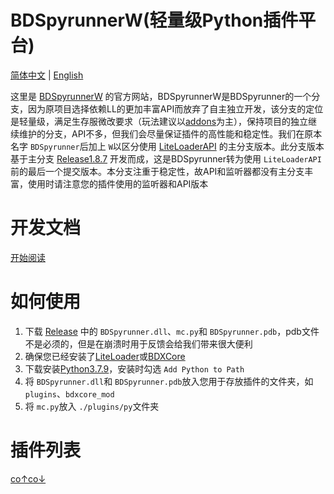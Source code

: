# BDSpyrunnerW(轻量级Python插件平台)

[简体中文](/) | [English](https://pyr.jfishing.love/en/)

这里是 [BDSpyrunnerW](https://github.com/WillowSauceR/BDSpyrunner/ "Github页面") 的官方网站，BDSpyrunnerW是BDSpyrunner的一个分支，因为原项目选择依赖LL的更加丰富API而放弃了自主独立开发，该分支的定位是轻量级，满足生存服微改要求（玩法建议以[addons](https://mcpedl.com/ "查找附加组件")为主），保持项目的独立继续维护的分支，API不多，但我们会尽量保证插件的高性能和稳定性。我们在原本名字 `BDSpyrunner`后加上 `W`以区分使用 [LiteLoaderAPI](https://github.com/LiteLDev/LiteLoaderBDS/) 的主分支版本。此分支版本基于主分支 [Release1.8.7](https://github.com/twoone-3/BDSpyrunner/tree/f7645c3e69bf505d4207f76932c28665fff576fe "Github页面") 开发而成，这是BDSpyrunner转为使用 `LiteLoaderAPI`前的最后一个提交版本。本分支注重于稳定性，故API和监听器都没有主分支丰富，使用时请注意您的插件使用的监听器和API版本

# 开发文档

[开始阅读](docs/README.md)

# 如何使用

1. 下载 [Release](https://github.com/WillowSauceR/BDSpyrunner/releases/latest) 中的 `BDSpyrunner.dll`、`mc.py`和 `BDSpyrunner.pdb`，pdb文件不是必须的，但是在崩溃时用于反馈会给我们带来很大便利
2. 确保您已经安装了[LiteLoader](https://github.com/LiteLDev/LiteLoaderBDS)或[BDXCore](https://github.com/jfishing/BDXCore)
3. 下载安装[Python3.7.9](https://www.python.org/ftp/python/3.7.9/python-3.7.9-amd64.exe)，安装时勾选 `Add Python to Path`
4. 将 `BDSpyrunner.dll`和 `BDSpyrunner.pdb`放入您用于存放插件的文件夹，如 `plugins`、`bdxcore_mod`
5. 将 `mc.py`放入 `./plugins/py`文件夹

# 插件列表

[co↑co↓](plugins/README.md "这里")

